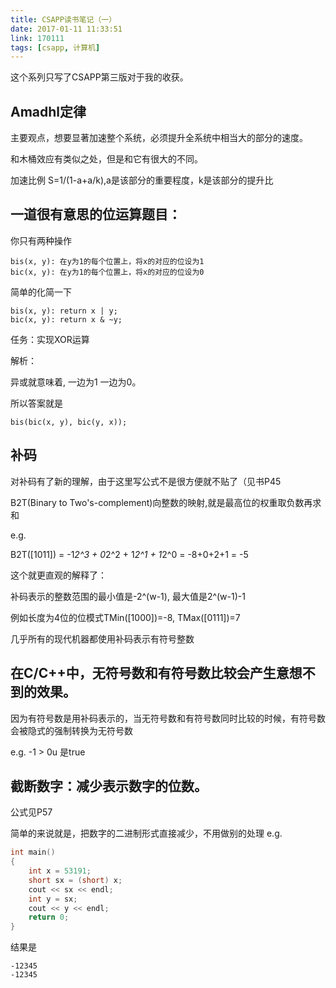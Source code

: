 ```yaml
---
title: CSAPP读书笔记（一）
date: 2017-01-11 11:33:51
link: 170111
tags: [csapp, 计算机]
---
```


这个系列只写了CSAPP第三版对于我的收获。

## Amadhl定律

主要观点，想要显著加速整个系统，必须提升全系统中相当大的部分的速度。

和木桶效应有类似之处，但是和它有很大的不同。

加速比例 S=1/(1-a+a/k),a是该部分的重要程度，k是该部分的提升比

## 一道很有意思的位运算题目：

你只有两种操作

    bis(x, y): 在y为1的每个位置上，将x的对应的位设为1
    bic(x, y): 在y为1的每个位置上，将x的对应的位设为0

简单的化简一下

    bis(x, y): return x | y;
    bic(x, y): return x & ~y;

任务：实现XOR运算

解析：

异或就意味着, 一边为1 一边为0。

所以答案就是

    bis(bic(x, y), bic(y, x));

## 补码

对补码有了新的理解，由于这里写公式不是很方便就不贴了（见书P45

B2T(Binary to Two's-complement)向整数的映射,就是最高位的权重取负数再求和

e.g.

B2T([1011]) = -1*2^3 + 0*2^2 + 1*2^1 + 1*2^0 = -8+0+2+1 = -5

这个就更直观的解释了：

补码表示的整数范围的最小值是-2^(w-1), 最大值是2^(w-1)-1

例如长度为4位的位模式TMin([1000])=-8, TMax([0111])=7

几乎所有的现代机器都使用补码表示有符号整数

## 在C/C++中，无符号数和有符号数比较会产生意想不到的效果。

因为有符号数是用补码表示的，当无符号数和有符号数同时比较的时候，有符号数会被隐式的强制转换为无符号数

e.g. -1 > 0u 是true

## 截断数字：减少表示数字的位数。

公式见P57

简单的来说就是，把数字的二进制形式直接减少，不用做别的处理
e.g.

```c++
int main()
{
    int x = 53191;
    short sx = (short) x;
    cout << sx << endl;
    int y = sx;
    cout << y << endl;
    return 0;
}
```

结果是

    -12345
    -12345